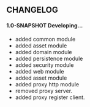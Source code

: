 ## CHANGELOG

#### 1.0-SNAPSHOT Developing...
* added common module
* added asset module
* added domain module
* added persistence module
* added security module
* added web module
* added asset module
* added proxy http module
* removed proxy server.
* added proxy register client.
